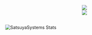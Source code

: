 
<p align="center"><img src="https://discord.c99.nl/widget/theme-4/770388028597469235.png"/><br>
  <img align="center" src="https://github-readme-stats.vercel.app/api?username=SatsuyaSystems&count_private=true&theme=midnight-purple" />
</p>
<br>
<a href="https://github.com/oOHiyoriOo" style="display:inline;">
  <img align="left" src="https://github-readme-stats.vercel.app/api?username=SatsuyaSystems&show_icons=true&include_all_commits=true&show_icons=true&title_color=ff00ff&icon_color=7c00ff&text_color=9f9f9f&bg_color=252525" alt="SatsuyaSystems Stats" />
</a>
